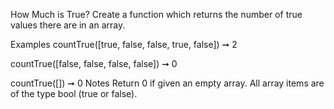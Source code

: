 How Much is True?
Create a function which returns the number of true values there are in an array.

Examples
countTrue([true, false, false, true, false]) ➞ 2

countTrue([false, false, false, false]) ➞ 0

countTrue([]) ➞ 0
Notes
Return 0 if given an empty array.
All array items are of the type bool (true or false).
